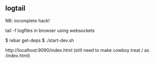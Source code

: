 ## logtail

NB: incomplete hack!

tail -f logfiles in browser using websockets

$ rebar get-deps
$ ./start-dev.sh

http://localhost:9090/index.html (still need to make cowboy treat / as /index.html)
